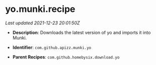 # yo.munki.recipe

_Last updated 2021-12-23 20:01:50Z_

- **Description**: Downloads the latest version of yo and imports it into Munki.

- **Identifier**: `com.github.apizz.munki.yo`

- **Parent Recipes**: `com.github.homebysix.download.yo`
